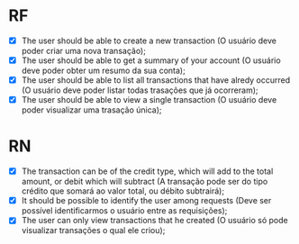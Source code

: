 # RF

- [X] The user should be able to create a new transaction (O usuário deve poder criar uma nova transação);
- [X] The user should be able to get a summary of your account (O usuário deve poder obter um resumo da sua conta);
- [X] The user should be able to list all transactions that have alredy occurred (O usuário deve poder listar todas trasações que já ocorreram);
- [X] The user should be able to view a single transaction (O usuário deve poder visualizar uma trasação única);

# RN

- [X] The transaction can be of the credit type, which will add to the total amount, or debit which will subtract (A transação pode ser do tipo crédito que somará ao    valor total, ou débito subtrairá);
- [X] It should be possible to identify the user among requests (Deve ser possível identificarmos o usuário entre as requisições);
- [X] The user can only view transactions that he created (O usuário só pode visualizar transações o qual ele criou); 